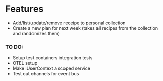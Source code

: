 # Features
- Add/list/update/remove receipe to personal collection
- Create a new plan for next week (takes all recipes from the collection and randomizes them)

### TO DO:

- Setup test containers integration tests
- OTEL setup
- Make IUserContext a scoped service
- Test out channels for event bus